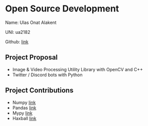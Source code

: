 # Open Source Development

Name: Ulas Onat Alakent

UNI: ua2182

Github: [link](https://github.com/ulasonat)

## Project Proposal

- Image & Video Processing Utility Library with OpenCV and C++
- Twitter / Discord bots with Python

## Project Contributions

- Numpy [link](https://github.com/numpy/numpy)
- Pandas [link](https://github.com/pandas-dev/pandas)
- Mypy [link](https://github.com/python/mypy)
- Haxball [link](https://github.com/haxball/haxball-issues)
